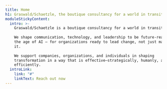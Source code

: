 ```yaml
---
title: Home
h1: Graswald/Schaetzle, the boutique consultancy for a world in transition
moduleStickyContent:
  intro: >-
    Graswald/Schaetzle is a boutique consultancy for a world in transition.  
      
    We shape communication, technology, and leadership to be future-ready for
    the age of AI – for organizations ready to lead change, not just manage
    it.  
      
    We support companies, organizations, and individuals in shaping
    transformation in a way that is effective—strategically, humanly, and
    efficiently.
  introLink:
    link: "#"
    linkText: Reach out now
---
```

